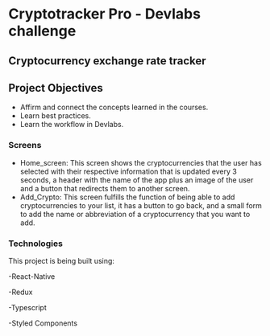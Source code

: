 # Cryptotracker Pro - Devlabs challenge

## Cryptocurrency exchange rate tracker

## Project Objectives

- Affirm and connect the concepts learned in the courses.
- Learn best practices.
- Learn the workflow in Devlabs.

### Screens

- Home_screen:
  This screen shows the cryptocurrencies that the user has selected with their respective information that is updated every 3 seconds, a header with the name of the app plus an image of the user and a button that redirects them to another screen.
- Add_Crypto:
  This screen fulfills the function of being able to add cryptocurrencies to your list, it has a button to go back, and a small form to add the name or abbreviation of a cryptocurrency that you want to add.

### Technologies

This project is being built using:

-React-Native

-Redux

-Typescript

-Styled Components
